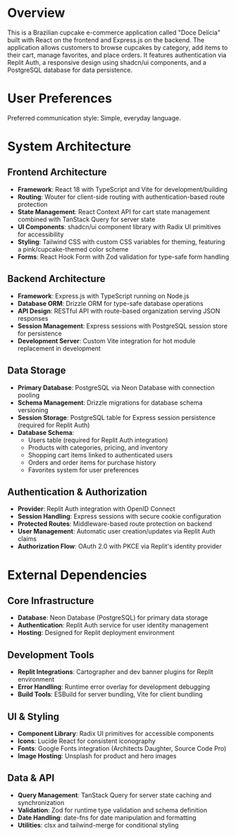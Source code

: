 # Overview

This is a Brazilian cupcake e-commerce application called "Doce Delícia" built with React on the frontend and Express.js on the backend. The application allows customers to browse cupcakes by category, add items to their cart, manage favorites, and place orders. It features authentication via Replit Auth, a responsive design using shadcn/ui components, and a PostgreSQL database for data persistence.

# User Preferences

Preferred communication style: Simple, everyday language.

# System Architecture

## Frontend Architecture
- **Framework**: React 18 with TypeScript and Vite for development/building
- **Routing**: Wouter for client-side routing with authentication-based route protection
- **State Management**: React Context API for cart state management combined with TanStack Query for server state
- **UI Components**: shadcn/ui component library with Radix UI primitives for accessibility
- **Styling**: Tailwind CSS with custom CSS variables for theming, featuring a pink/cupcake-themed color scheme
- **Forms**: React Hook Form with Zod validation for type-safe form handling

## Backend Architecture
- **Framework**: Express.js with TypeScript running on Node.js
- **Database ORM**: Drizzle ORM for type-safe database operations
- **API Design**: RESTful API with route-based organization serving JSON responses
- **Session Management**: Express sessions with PostgreSQL session store for persistence
- **Development Server**: Custom Vite integration for hot module replacement in development

## Data Storage
- **Primary Database**: PostgreSQL via Neon Database with connection pooling
- **Schema Management**: Drizzle migrations for database schema versioning
- **Session Storage**: PostgreSQL table for Express session persistence (required for Replit Auth)
- **Database Schema**: 
  - Users table (required for Replit Auth integration)
  - Products with categories, pricing, and inventory
  - Shopping cart items linked to authenticated users
  - Orders and order items for purchase history
  - Favorites system for user preferences

## Authentication & Authorization
- **Provider**: Replit Auth integration with OpenID Connect
- **Session Handling**: Express sessions with secure cookie configuration
- **Protected Routes**: Middleware-based route protection on backend
- **User Management**: Automatic user creation/updates via Replit Auth claims
- **Authorization Flow**: OAuth 2.0 with PKCE via Replit's identity provider

# External Dependencies

## Core Infrastructure
- **Database**: Neon Database (PostgreSQL) for primary data storage
- **Authentication**: Replit Auth service for user identity management
- **Hosting**: Designed for Replit deployment environment

## Development Tools
- **Replit Integrations**: Cartographer and dev banner plugins for Replit environment
- **Error Handling**: Runtime error overlay for development debugging
- **Build Tools**: ESBuild for server bundling, Vite for client bundling

## UI & Styling
- **Component Library**: Radix UI primitives for accessible components
- **Icons**: Lucide React for consistent iconography
- **Fonts**: Google Fonts integration (Architects Daughter, Source Code Pro)
- **Image Hosting**: Unsplash for product and hero images

## Data & API
- **Query Management**: TanStack Query for server state caching and synchronization
- **Validation**: Zod for runtime type validation and schema definition
- **Date Handling**: date-fns for date manipulation and formatting
- **Utilities**: clsx and tailwind-merge for conditional styling